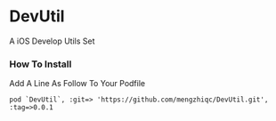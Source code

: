 DevUtil
=======

A iOS Develop Utils Set

### How To Install
Add A Line As Follow To Your Podfile

    pod `DevUtil`, :git=> 'https://github.com/mengzhiqc/DevUtil.git', :tag=>0.0.1
